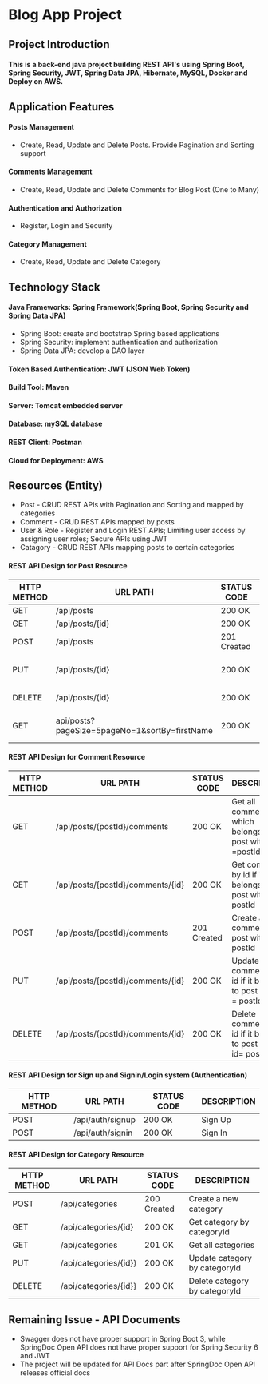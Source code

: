 # Blog App Project

## Project Introduction

#### This is a back-end java project building REST API's using Spring Boot, Spring Security, JWT, Spring Data JPA, Hibernate, MySQL, Docker and Deploy on AWS.

## Application Features

#### Posts Management  
* Create, Read, Update and Delete Posts. Provide Pagination and Sorting support
#### Comments Management 
* Create, Read, Update and Delete Comments for Blog Post (One to Many)
#### Authentication and Authorization 
* Register, Login and Security
#### Category Management 
* Create, Read, Update and Delete Category

## Technology Stack

#### Java Frameworks: Spring Framework(Spring Boot, Spring Security and Spring Data JPA)
* Spring Boot: create and bootstrap Spring based applications
* Spring Security: implement authentication and authorization
* Spring Data JPA: develop a DAO layer
#### Token Based Authentication: JWT (JSON Web Token)
#### Build Tool: Maven
#### Server: Tomcat embedded server
#### Database: mySQL database
#### REST Client: Postman
#### Cloud for Deployment: AWS

## Resources (Entity)

* Post - CRUD REST APIs with Pagination and Sorting and mapped by categories
* Comment - CRUD REST APIs mapped by posts 
* User & Role - Register and Login REST APIs; Limiting user access by assigning user roles; Secure APIs using JWT
* Catagory - CRUD REST APIs mapping posts to certain categories

#### REST API Design for Post Resource

| HTTP METHOD | URL PATH                                      | STATUS CODE | DESCRIPTION                     |
|-------------|-----------------------------------------------|-------------|---------------------------------|
| GET         | /api/posts                                    | 200 OK      | Get all posts                   |
| GET         | /api/posts/{id}                               | 200 OK      | Get post by id                  |
| POST        | /api/posts                                    | 201 Created | Create a new post               |
| PUT         | /api/posts/{id}                               | 200 OK      | Updating existing posts with id |
| DELETE      | /api/posts/{id}                               | 200 OK      | Delete post by id               |
| GET         | api/posts?pageSize=5pageNo=1&sortBy=firstName | 200 OK      | Paginating and soring posts     |

#### REST API Design for Comment Resource

| HTTP METHOD | URL PATH                          | STATUS CODE | DESCRIPTION                                                 |
|-------------|-----------------------------------|-------------|-------------------------------------------------------------|
| GET         | /api/posts/{postId}/comments      | 200 OK      | Get all comments which belongs to post with id =postId      |
| GET         | /api/posts/{postId}/comments/{id} | 200 OK      | Get comment by id if it belongs to post with id = postId    |
| POST        | /api/posts/{postId}/comments      | 201 Created | Create a new comment for post with id = postId              |
| PUT         | /api/posts/{postId}/comments/{id} | 200 OK      | Update comment by id if it belongs to post with id = postId |
| DELETE      | /api/posts/{postId}/comments/{id} | 200 OK      | Delete comment by id if it belongs to post with id= postId  |

#### REST API Design for Sign up and Signin/Login system (Authentication)

| HTTP METHOD   | URL PATH         | STATUS CODE   | DESCRIPTION   |
|---------------|------------------|---------------|---------------|
| POST          | /api/auth/signup | 200 OK        | Sign Up       |
| POST          | /api/auth/signin | 200 OK        | Sign In       |

#### REST API Design for Category Resource

| HTTP METHOD | URL PATH               | STATUS CODE | DESCRIPTION                     |
|-------------|------------------------|-------------|---------------------------------|
| POST        | /api/categories        | 200 Created | Create a new category           |
| GET         | /api/categories/{id}   | 200 OK      | Get category by categoryId      |
| GET         | /api/categories        | 201 OK      | Get all categories              |
| PUT         | /api/categories/{id}}  | 200 OK      | Update category by categoryId   |
| DELETE      | /api/categories/{id}}  | 200 OK      | Delete category by categoryId   |


## Remaining Issue - API Documents
* Swagger does not have proper support in Spring Boot 3, while SpringDoc Open API does not have proper support for Spring Security 6 and JWT
* The project will be updated for API Docs part after SpringDoc Open API releases official docs
